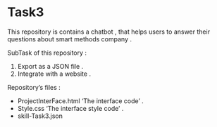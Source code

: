 # Task3
This repository is contains a chatbot , that helps users to answer their questions about smart methods company .

SubTask of this repository :
1. Export as a JSON file .
2. Integrate with a website .

Repository’s files :
- ProjectInterFace.html ‘The interface code’ .
- Style.css ‘The interface style code’ .
- skill-Task3.json
